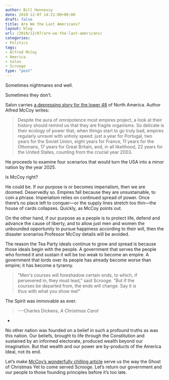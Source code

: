```yaml
---
author: Bill Hennessy
date: 2010-12-07 14:21:00+00:00
draft: false
title: Are We the Last Americans?
layout: blog
url: /2010/12/07/are-we-the-last-americans/
categories:
- Politics
tags:
- Alfred McCoy
- America
- Salon
- Scrooge
type: "post"
---
```


Sometimes nightmares end well.

Sometimes they don’t.

Salon carries [a depressing story for the lower 48](https://www.salon.com/news/us_economy/index.html?story=/news/feature/2010/12/06/america_collapse_2025) of North America. Author Alfred McCoy writes:

> Despite the aura of omnipotence most empires project, a look at their history should remind us that they are fragile organisms. So delicate is their ecology of power that, when things start to go truly bad, empires regularly unravel with unholy speed: just a year for Portugal, two years for the Soviet Union, eight years for France, 11 years for the Ottomans, 17 years for Great Britain, and, in all likelihood, 22 years for the United States, counting from the crucial year 2003.
> 
> 

He proceeds to examine four scenarios that would turn the USA into a minor nation by the year 2025.

Is McCoy right?

He could be. If our purpose is or becomes imperialism, then we are doomed. Deservedly so. Empires fall because they are unsustainable, to coin a phrase. Imperialism relies on continued spread of power. Once there’s no place left to conquer—or the supply lines stretch too thin—the house of cards collapses. Quickly, as McCoy points out.

On the other hand, if our purpose as a people is to protect life, defend and advance the cause of liberty, and to allow just men and women the unbounded opportunity to pursue happiness according to their will, then the disaster scenarios Professor McCoy details will be avoided.

The reason the Tea Party ideals continue to grow and spread is because those ideals begin with the people. A government that serves the people who formed it and sustain it will be too weak to become an empire. A government that lords over its people has already become worse than empire; it has become a tyranny.

> "Men's courses will foreshadow certain ends, to which, if  
persevered in, they must lead," said Scrooge. "But if the  
courses be departed from, the ends will change. Say it is  
thus with what you show me!"  
  
The Spirit was immovable as ever.
> 
> ---Charles Dickens, _A Christmas Carol_
> 
> 
    
*




No other nation was founded on a belief in such a profound truths as was this nation. Our beliefs, brought to life through the Constitution and sustained by an informed electorate, produced wealth beyond our imagination. But that wealth and our power are by-products of the America Ideal, not its end. 




Let’s make [McCoy’s wonderfully chilling article](https://www.salon.com/news/us_economy/index.html?story=/news/feature/2010/12/06/america_collapse_2025) serve us the way the Ghost of Christmas Yet to come served Scrooge. Let’s return our government and our people to those founding principles before it’s too late. 
